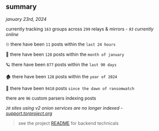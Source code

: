 
## summary
_january 23rd, 2024_

currently tracking `163` groups across `299` relays & mirrors - _`93` currently online_

⏲ there have been `11` posts within the `last 24 hours`

🦈 there have been `128` posts within the `month of january`

🪐 there have been `877` posts within the `last 90 days`

🏚 there have been `128` posts within the `year of 2024`

🦕 there have been `9410` posts `since the dawn of ransomwatch`

there are `96` custom parsers indexing posts

_`20` sites using v2 onion services are no longer indexed - [support.torproject.org](https://support.torproject.org/onionservices/v2-deprecation/)_

> see the project [README](https://github.com/joshhighet/ransomwatch#ransomwatch--) for backend technicals
